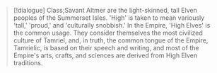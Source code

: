 >[!dialogue] Class;Savant
Altmer are the light-skinned, tall Elven peoples of the Summerset Isles. 'High' is taken to mean variously 'tall,' 'proud,' and 'culturally snobbish.' In the Empire, 'High Elves' is the common usage. They consider themselves the most civilized culture of Tamriel, and, in truth, the common tongue of the Empire, Tamrielic, is based on their speech and writing, and most of the Empire's arts, crafts, and sciences are derived from High Elven traditions.